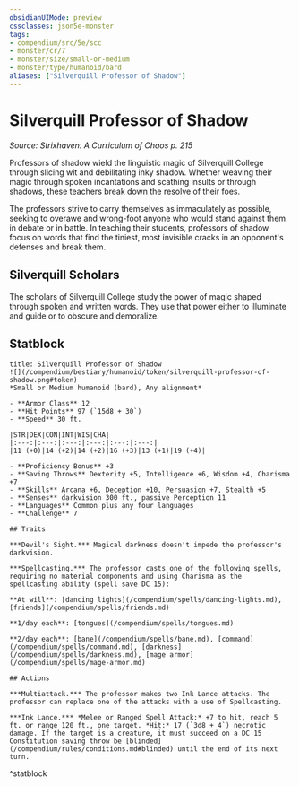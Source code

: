 ```yaml
---
obsidianUIMode: preview
cssclasses: json5e-monster
tags:
- compendium/src/5e/scc
- monster/cr/7
- monster/size/small-or-medium
- monster/type/humanoid/bard
aliases: ["Silverquill Professor of Shadow"]
---
```

# Silverquill Professor of Shadow
*Source: Strixhaven: A Curriculum of Chaos p. 215*  

Professors of shadow wield the linguistic magic of Silverquill College through slicing wit and debilitating inky shadow. Whether weaving their magic through spoken incantations and scathing insults or through shadows, these teachers break down the resolve of their foes.

The professors strive to carry themselves as immaculately as possible, seeking to overawe and wrong-foot anyone who would stand against them in debate or in battle. In teaching their students, professors of shadow focus on words that find the tiniest, most invisible cracks in an opponent's defenses and break them.

## Silverquill Scholars

The scholars of Silverquill College study the power of magic shaped through spoken and written words. They use that power either to illuminate and guide or to obscure and demoralize.

## Statblock

```ad-statblock
title: Silverquill Professor of Shadow
![](/compendium/bestiary/humanoid/token/silverquill-professor-of-shadow.png#token)
*Small or Medium humanoid (bard), Any alignment*

- **Armor Class** 12 
- **Hit Points** 97 (`15d8 + 30`)
- **Speed** 30 ft.

|STR|DEX|CON|INT|WIS|CHA|
|:---:|:---:|:---:|:---:|:---:|:---:|
|11 (+0)|14 (+2)|14 (+2)|16 (+3)|13 (+1)|19 (+4)|

- **Proficiency Bonus** +3
- **Saving Throws** Dexterity +5, Intelligence +6, Wisdom +4, Charisma +7
- **Skills** Arcana +6, Deception +10, Persuasion +7, Stealth +5
- **Senses** darkvision 300 ft., passive Perception 11
- **Languages** Common plus any four languages
- **Challenge** 7

## Traits

***Devil's Sight.*** Magical darkness doesn't impede the professor's darkvision.

***Spellcasting.*** The professor casts one of the following spells, requiring no material components and using Charisma as the spellcasting ability (spell save DC 15):

**At will**: [dancing lights](/compendium/spells/dancing-lights.md), [friends](/compendium/spells/friends.md)

**1/day each**: [tongues](/compendium/spells/tongues.md)

**2/day each**: [bane](/compendium/spells/bane.md), [command](/compendium/spells/command.md), [darkness](/compendium/spells/darkness.md), [mage armor](/compendium/spells/mage-armor.md)

## Actions

***Multiattack.*** The professor makes two Ink Lance attacks. The professor can replace one of the attacks with a use of Spellcasting.

***Ink Lance.*** *Melee or Ranged Spell Attack:* +7 to hit, reach 5 ft. or range 120 ft., one target. *Hit:* 17 (`3d8 + 4`) necrotic damage. If the target is a creature, it must succeed on a DC 15 Constitution saving throw be [blinded](/compendium/rules/conditions.md#blinded) until the end of its next turn.
```
^statblock